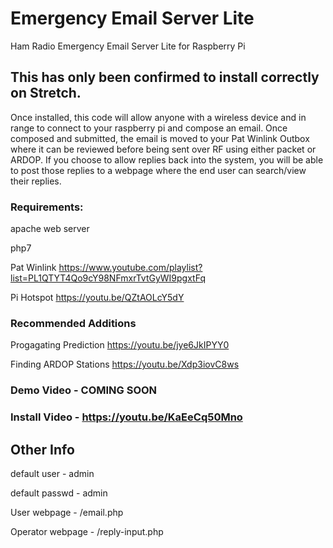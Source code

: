 # Emergency Email Server Lite

Ham Radio Emergency Email Server Lite for Raspberry Pi

## This has only been confirmed to install correctly on Stretch.

Once installed, this code will allow anyone with a wireless device and in range to connect to your raspberry pi and compose an email. Once composed and submitted, the email is moved to your Pat Winlink Outbox where it can be reviewed before being sent over RF using either packet or ARDOP. If you choose to allow replies back into the system, you will be able to post those replies to a webpage where the end user can search/view their replies.

### Requirements:

apache web server

php7

Pat Winlink https://www.youtube.com/playlist?list=PL1QTYT4Qo9cY98NFmxrTvtGyWI9pgxtFq

Pi Hotspot https://youtu.be/QZtAOLcY5dY

### Recommended Additions

Progagating Prediction https://youtu.be/jye6JkIPYY0

Finding ARDOP Stations https://youtu.be/Xdp3iovC8ws

### Demo Video - COMING SOON

### Install Video - https://youtu.be/KaEeCq50Mno

## Other Info
default user - admin

default passwd - admin

User webpage - <pi-ip-addy>/email.php
  
Operator webpage - <pi-ip-addy>/reply-input.php

